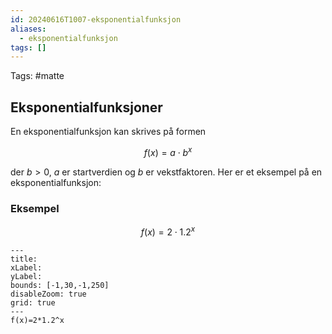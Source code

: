 ```yaml
---
id: 20240616T1007-eksponentialfunksjon
aliases:
  - eksponentialfunksjon
tags: []
---
```


Tags: #matte

## Eksponentialfunksjoner

En eksponentialfunksjon kan skrives på formen

$$
f(x)=a \cdot b^x
$$

der $b \gt 0$, $a$ er startverdien og $b$ er vekstfaktoren. Her er et eksempel på en eksponentialfunksjon:

### Eksempel

$$
f(x)=2 \cdot 1.2^x
$$

```functionplot
---
title:
xLabel:
yLabel:
bounds: [-1,30,-1,250]
disableZoom: true
grid: true
---
f(x)=2*1.2^x
```

